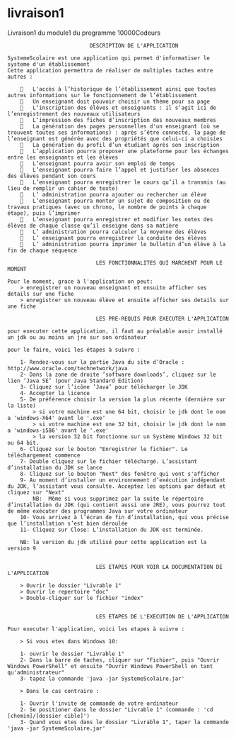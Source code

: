 # livraison1
Livraison1 du module1 du programme 10000Codeurs

							  DESCRIPTION DE L'APPLICATION
							
	SystemeScolaire est une application qui permet d'informatiser le systeme d'un établissement
	Cette application permettra de réaliser de multiples taches entre autres :
	
			L'accès à l’historique de l’établissement ainsi que toutes autres informations sur le fonctionnement de l’établissement  
			Un enseignant doit pouvoir choisir un thème pour sa page
			L’inscription des élèves et enseignants : il s’agit ici de l’enregistrement des nouveaux utilisateurs
			L’impression des fiches d’inscription des nouveaux membres
			La génération des pages personnelles d'un enseignant (où se trouvent toutes ses informations) : après s’être connecté, la page de l’enseignant est générée avec des propriétés que celui-ci a choisies
			La génération du profil d’un étudiant après son inscription
			L’application pourra proposer une plateforme pour les échanges entre les enseignants et les élèves
			L’enseignant pourra avoir son emploi de temps 
			L’enseignant pourra faire l’appel et justifier les absences  des élèves pendant son cours
			L’enseignant pourra enregistrer le cours qu’il a transmis (au lieu de remplir un cahier de texte) 
			L’ administration pourra ajouter ou rechercher un élève
			L’enseignant pourra monter un sujet de composition ou de travaux pratiques (avec un chrono, le nombre de points à chaque étape), puis l’imprimer
			L’enseignant pourra enregistrer et modifier les notes des élèves de chaque classe qu’il enseigne dans sa matière
			L’ administration pourra calculer la moyenne des élèves
			L’ enseignant pourra enregistrer la conduite des élèves
			L’ administration pourra imprimer le bulletin d’un élève à la fin de chaque séquence
		
								LES FONCTIONNALITES QUI MARCHENT POUR LE MOMENT
								
	Pour le moment, grace à l'application on peut:
		> enregistrer un nouveau enseignant et ensuite afficher ses details sur une fiche
		> enregistrer un nouveau élève et ensuite afficher ses details sur une fiche
		
								LES PRE-REQUIS POUR EXECUTER L'APPLICATION

	pour executer cette application, il faut au préalable avoir installé un jdk ou au moins un jre sur son ordinateur
	
	pour le faire, voici les étapes à suivre :
				
		1- Rendez-vous sur la partie Java du site d’Oracle : http://www.oracle.com/technetwork/java
		2- Dans la zone de droite ’software downloads’, cliquez sur le lien ’Java SE’ (pour Java Standard Edition)
		3- Cliquez sur l’icône ’Java’ pour télécharger le JDK
		4- Accepter la licence
		5- De préférence choisir la version la plus récente (dernière sur la liste)
			> si votre machine est une 64 bit, choisir le jdk dont le nom a 'windows-X64' avant le '.exe'
			> si votre machine est une 32 bit, choisir le jdk dont le nom a 'windows-i586' avant le '.exe'
			> la version 32 bit fonctionne sur un Système Windows 32 bit ou 64 bit.
		6- Cliquez sur le bouton "Enregistrer le fichier". Le téléchargement commence
		7- Double cliquez sur le fichier téléchargé. L’assistant d’installation du JDK se lance
		8- Cliquez sur le bouton "Next" des fenêtre qui vont s'afficher
		9- Au moment d’installer un environnement d’exécution indépendant du JDK, l’assistant vous consulte. Acceptez les options par défaut et cliquez sur "Next"
			NB:  Même si vous supprimez par la suite le répertoire d’installation du JDK (qui contient aussi une JRE), vous pourrez tout de même exécuter des programmes Java sur votre ordinateur
		10- Vous arrivez à l’écran de fin d’installation, qui vous précise que l’installation s’est bien déroulée 
		11- Cliquez sur Close: L’installation du JDK est terminée.

		NB: la version du jdk utilisé pour cette application est la version 9

		
								LES ETAPES POUR VOIR LA DOCUMENTATION DE L'APPLICATION
								
		> Ouvrir le dossier "Livrable 1"
		> Ouvrir le repertoire "doc"
		> Double-cliquer sur le fichier "index"
		
								
								LES ETAPES DE L'EXECUTION DE L'APPLICATION 
								
	Pour executer l'application, voici les etapes à suivre :
	
		> Si vous etes dans Windows 10:
		
		1- ouvrir le dossier "Livrable 1"
		2- Dans la barre de taches, cliquer sur "Fichier", puis "Ouvrir Windows PowerShell" et ensuite "Ouvrir Windows PowerShell en tant qu'administrateur" 
		3- tapez la commande 'java -jar SystemeScolaire.jar'
		
		> Dans le cas contraire :
		
		1- Ouvrir l'invite de commande de votre ordinateur
		2- Se positioner dans le dossier "Livrable 1" (commande : 'cd [chemin]/[dossier cible]')
		3- Quand vous etes dans le dossier "Livrable 1", taper la commande 'java -jar SystemeScolaire.jar'
